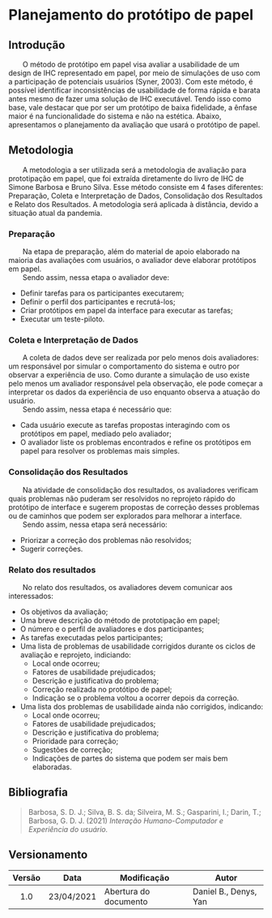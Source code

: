 # Planejamento do protótipo de papel

## Introdução
&emsp;&emsp;O método de protótipo em papel visa avaliar a usabilidade de um design de IHC representado em papel, por meio de simulações de uso com a participação de potenciais usuários (Syner, 2003). Com este método, é possível identificar inconsistências de usabilidade de forma rápida e barata antes mesmo de fazer uma solução de IHC executável. Tendo isso como base, vale destacar que por ser um protótipo de baixa fidelidade, a ênfase maior é na funcionalidade do sistema e não na estética. Abaixo, apresentamos o planejamento da avaliação que usará o protótipo de papel.<br>

## Metodologia
&emsp;&emsp;A metodologia a ser utilizada será a metodologia de avaliação para prototipação em papel, que foi extraída diretamente do livro de IHC de Simone Barbosa e Bruno Silva. Esse método consiste em 4 fases diferentes: Preparação, Coleta e Interpretação de Dados, Consolidação dos Resultados e Relato dos Resultados. A metodologia será aplicada à distância, devido a situação atual da pandemia.<br>

### Preparação
&emsp;&emsp;Na etapa de preparação, além do material de apoio elaborado na maioria das avaliações com usuários, o avaliador deve elaborar protótipos em papel.<br>
&emsp;&emsp;Sendo assim, nessa etapa o avaliador deve:

- Definir tarefas para os participantes executarem;
- Definir o perfil dos participantes e recrutá-los;
- Criar protótipos em papel da interface para executar as tarefas;
- Executar um teste-piloto.

### Coleta e Interpretação de Dados
&emsp;&emsp;A coleta de dados deve ser realizada por pelo menos dois avaliadores: um responsável por simular o comportamento do sistema e outro por observar a experiência de uso. Como durante a simulação de uso existe pelo menos um avaliador responsável pela observação, ele pode começar a interpretar os dados da experiência de uso enquanto observa a atuação do usuário.<br>
&emsp;&emsp;Sendo assim, nessa etapa é necessário que:

- Cada usuário execute as tarefas propostas interagindo com os protótipos em papel, mediado pelo avaliador;
- O avaliador liste os problemas encontrados e refine os protótipos em papel para resolver os problemas mais simples.

### Consolidação dos Resultados
&emsp;&emsp;Na atividade de consolidação dos resultados, os avaliadores verificam quais problemas não puderam ser resolvidos no reprojeto rápido do protótipo de interface e sugerem propostas de correção desses problemas ou de caminhos que podem ser explorados para melhorar a interface.<br>
&emsp;&emsp;Sendo assim, nessa etapa será necessário:

- Priorizar a correção dos problemas não resolvidos;
- Sugerir correções.

### Relato dos resultados
&emsp;&emsp;No relato dos resultados, os avaliadores devem comunicar aos interessados:<br>

- Os objetivos da avaliação;
- Uma breve descrição do método de prototipação em papel;
- O número e o perfil de avaliadores e dos participantes;
- As tarefas executadas pelos participantes;
- Uma lista de problemas de usabilidade corrigidos durante os ciclos de avaliação e reprojeto, indiciando:
    - Local onde ocorreu;
    - Fatores de usabilidade prejudicados;
    - Descrição e justificativa do problema;
    - Correção realizada no protótipo de papel;
    - Indicação se o problema voltou a ocorrer depois da correção.
- Uma lista dos problemas de usabilidade ainda não corrigidos, indicando:
    - Local onde ocorreu;
    - Fatores de usabilidade prejudicados;
    - Descrição e justificativa do problema;
    - Prioridade para correção;
    - Sugestões de correção;
    - Indicações de partes do sistema que podem ser mais bem elaboradas.
 
<!-- ## Análises -->

<!-- ## Relatório dos Resultados -->
## Bibliografia
> Barbosa, S. D. J.; Silva, B. S. da; Silveira, M. S.; Gasparini, I.; Darin, T.; Barbosa, G. D. J. (2021) *Interação Humano-Computador e Experiência do usuário.*
## Versionamento

|Versão|Data|Modificação|Autor|
|:-:|--|--|--|
|1.0|23/04/2021|Abertura do documento| Daniel B., Denys, Yan |
